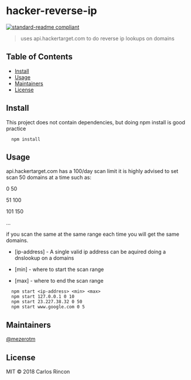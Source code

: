 # hacker-reverse-ip

[![standard-readme compliant](https://img.shields.io/badge/standard--readme-OK-green.svg?style=flat-square)](https://github.com/RichardLitt/standard-readme)

> uses api.hackertarget.com to do reverse ip lookups on domains

## Table of Contents

- [Install](#install)
- [Usage](#usage)
- [Maintainers](#maintainers)
- [License](#license)

## Install
This project does not contain dependencies, but doing npm install is good practice
```
  npm install
```

## Usage



api.hackertarget.com has a 100/day scan limit it is highly advised to set scan 50 domains at a time such as:

0 50

51 100

101 150

...


if you scan the same <ip-address> at the same range each time you will get the same domains.

- [ip-address] - A single valid ip address can be aquired doing a dnslookup on a domains

- [min] - where to start the scan range

- [max] - where to end the scan range
```
  npm start <ip-address> <min> <max>
  npm start 127.0.0.1 0 10
  npm start 23.227.38.32 0 50
  npm start www.google.com 0 5
```

## Maintainers

[@mezerotm](https://github.com/mezerotm)


## License

MIT © 2018 Carlos Rincon
